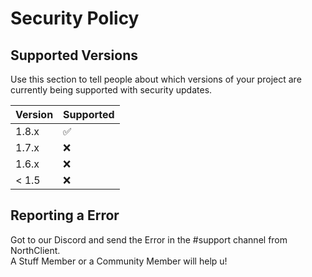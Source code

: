 # Security Policy

## Supported Versions

Use this section to tell people about which versions of your project are
currently being supported with security updates.

| Version | Supported          |
| ------- | ------------------ |
| 1.8.x   | :white_check_mark: |
| 1.7.x   | :x:                |
| 1.6.x   | :x:                |
| < 1.5   | :x:                |

## Reporting a Error

Got to our Discord and send the Error in the #support channel from NorthClient. <br/> A Stuff Member or a Community Member will help u!
